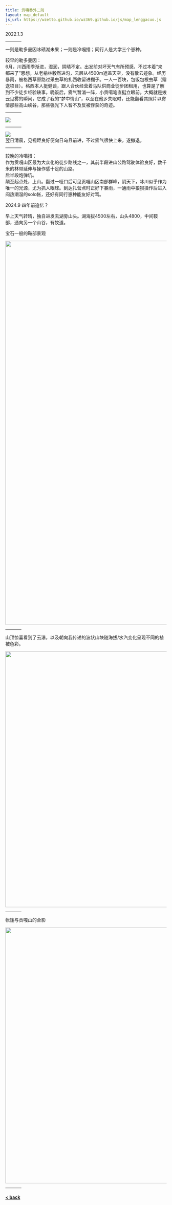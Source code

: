 ```yaml
---
title: 贡嘎番外二则
layout: map_default
js_url: https://wzetto.github.io/wz369.github.io/js/map_lenggacuo.js
---
```

2022.1.3
<hr style="width:50px;text-align:left;margin-left:0">
一则是勒多曼因冰碛湖未果；一则是冷嘎措；同行人是大学三个崽种。

较早的勒多曼因：<br>
6月，川西雨季渐进，湿润，阴晴不定。出发前对坏天气有所预感，不过本着“来都来了”思想，从老榆林毅然进沟，云层从4500m遮盖天空，没有散云迹象。经历暴雨，被格西草原路过采虫草的扎西收留进棚子。一人一百块，包饭包根虫草（赠送项目）。格西本人挺健谈，跟人合伙经营着马队供商业徒步团租用，也算是了解到不少徒步经验轶事。晚饭后，雾气暂消一阵，小贡噶笔直挺立眼前。大概就是拨云见雾的瞬间，它成了我的“梦中情山”，以至在他乡失眠时，还能翻看其照片以寄情那些高山峡谷，那些强光下人智不及反被俘获的奇迹。<br>
<hr style="width:50px;text-align:left;margin-left:0" />
<img src="https://drive.google.com/thumbnail?id=1-qjPClxRd3TscVCki2eT0shEAoI3YJub&sz=w500"><br>
<hr style="width:50px;text-align:left;margin-left:0" />
<img src="https://drive.google.com/thumbnail?id=101Mp-xsnVQ38GwRDKBBZvInU4t_d8Qgg&sz=w500"><br>
翌日清晨，见视距良好便向日乌且前进，不过雾气很快上来，遂撤退。<br>
<hr style="width:50px;text-align:left;margin-left:0">
较晚的冷噶措：<br>
作为贡嘎山区最为大众化的徒步路线之一，其前半段进山公路驾驶体验良好，数千米的林带延伸与操作感十足的山路。<br>
后半段炮弹坑。<br>
颠至起点处，上山。翻过一哑口后可见贡嘎山区南部群峰，阴天下，冰川似乎作为唯一的光源，尤为抓人眼球。到达扎营点时正好下暴雨，一通雨中狼狈操作后进入闷热潮湿的solo帐，还好有同行崽种能友好对骂。

2024.9 四年前追忆？

早上天气转晴，独自进发去湖旁山头。湖海拔4500左右，山头4800，中间鞍部，通向另一个山谷，有牧道。

宝石一般的鞍部景观

<img src="https://drive.google.com/thumbnail?id=1eNW-8aKNSI5Qk6-37yjbJ3BbMWyYodFY&sz=w2400"  width="1200px"><br>
<hr style="width:50px;text-align:left;margin-left:0" />
山顶惊喜看到了云瀑，以及朝向我传递的波状山块随海拔/水汽变化呈现不同的植被色彩。

<img src="https://drive.google.com/thumbnail?id=1zZ8Xd8_YtZ7WTaL8_M7rtALf2Gi4cyhn&sz=w1600" width="800px"><br>
<hr style="width:50px;text-align:left;margin-left:0" />
帐篷与贡嘎山的合影

<img src="https://drive.google.com/thumbnail?id=13kD5qXaGxqpEh3oAo-9tpIv3WqqO-Dby&sz=w1600" width="800px"><br>
<hr style="width:50px;text-align:left;margin-left:0" />

#### [< back](https://wzetto.github.io/wz369.github.io/yamanobo/yamanobo.html)
